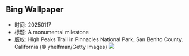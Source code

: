 ## Bing Wallpaper
- 时间: 20250117
- 标题: A monumental milestone
- 版权: High Peaks Trail in Pinnacles National Park, San Benito County, California (© yhelfman/Getty Images)
![](https://cn.bing.com/th?id=OHR.PinnaclesPeaks_EN-US6350520288_UHD.jpg&rf=LaDigue_UHD.jpg&pid=hp&w=3840&h=2160&rs=1&c=4)
